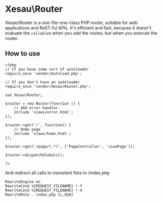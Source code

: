# Xesau\Router
Xesau\Router is a one-file-one-class PHP router, suitable for web applications and ReST-ful APIs.
It's efficient and fast, because it doesn't evaluate the `callable`s when you add the routes, but when you execute the router.

## How to use

    <?php
    // If you have some sort of autoloader
    require_once 'vendor/Autoload.php';
     
    // If you don't have an autoloader
    require_once 'vendor/Xesau/Router.php';
     
    use Xesau\Router;
     
    $router = new Router(function () {
        // 404 error handler
        include 'views/error.html';
    }); 
     
    $router->get('/', function() {
        // Home page
        include 'views/home.html';
    });
     
    $router->get('/page/(.*)', ['PageController', 'viewPage']);
     
    $router->dispatchGlobals();
     
    ?>

And redirect all calls to inexistent files to /index.php

    RewriteEngine on
    RewriteCond %{REQUEST_FILENAME} !-f
    RewriteCond %{REQUEST_FILENAME} !-d
    RewriteRule . index.php [L,QSA]
